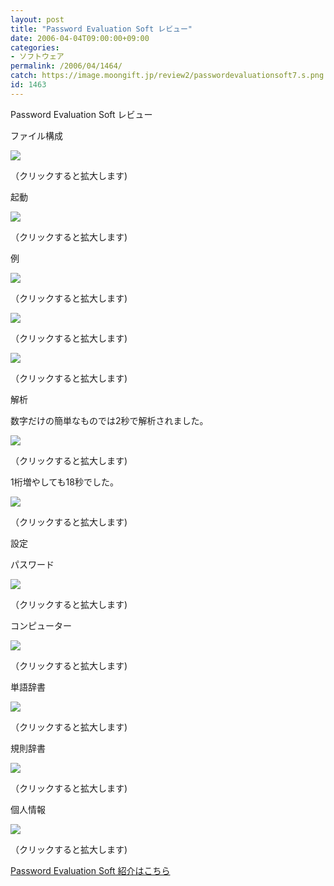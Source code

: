 ```yaml
---
layout: post
title: "Password Evaluation Soft レビュー"
date: 2006-04-04T09:00:00+09:00
categories:
- ソフトウェア
permalink: /2006/04/1464/
catch: https://image.moongift.jp/review2/passwordevaluationsoft7.s.png
id: 1463
---
```

Password Evaluation Soft レビュー  
<!--more-->

ファイル構成

  

[![](https://image.moongift.jp/review2/passwordevaluationsoft1.s.png)](https://image.moongift.jp/review2/passwordevaluationsoft1.png)  
  
（クリックすると拡大します)

  

起動

  

[![](https://image.moongift.jp/review2/passwordevaluationsoft2.s.png)](https://image.moongift.jp/review2/passwordevaluationsoft2.png)  
  
（クリックすると拡大します)

  

例

  

[![](https://image.moongift.jp/review2/passwordevaluationsoft3.s.png)](https://image.moongift.jp/review2/passwordevaluationsoft3.png)  
  
（クリックすると拡大します)

  

[![](https://image.moongift.jp/review2/passwordevaluationsoft4.s.png)](https://image.moongift.jp/review2/passwordevaluationsoft4.png)  
  
（クリックすると拡大します)

  

[![](https://image.moongift.jp/review2/passwordevaluationsoft5.s.png)](https://image.moongift.jp/review2/passwordevaluationsoft5.png)  
  
（クリックすると拡大します)

  

解析

  

数字だけの簡単なものでは2秒で解析されました。

  

[![](https://image.moongift.jp/review2/passwordevaluationsoft6.s.png)](https://image.moongift.jp/review2/passwordevaluationsoft6.png)  
  
（クリックすると拡大します)

  

1桁増やしても18秒でした。

  

[![](https://image.moongift.jp/review2/passwordevaluationsoft7.s.png)](https://image.moongift.jp/review2/passwordevaluationsoft7.png)  
  
（クリックすると拡大します)

  

設定

  

パスワード

  

[![](https://image.moongift.jp/review2/passwordevaluationsoft8.s.png)](https://image.moongift.jp/review2/passwordevaluationsoft8.png)  
  
（クリックすると拡大します)

  

コンピューター

  

[![](https://image.moongift.jp/review2/passwordevaluationsoft9.s.png)](https://image.moongift.jp/review2/passwordevaluationsoft9.png)  
  
（クリックすると拡大します)

  

単語辞書

  

[![](https://image.moongift.jp/review2/passwordevaluationsoft10.s.png)](https://image.moongift.jp/review2/passwordevaluationsoft10.png)  
  
（クリックすると拡大します)

  

規則辞書

  

[![](https://image.moongift.jp/review2/passwordevaluationsoft11.s.png)](https://image.moongift.jp/review2/passwordevaluationsoft11.png)  
  
（クリックすると拡大します)

  

個人情報

  

[![](https://image.moongift.jp/review2/passwordevaluationsoft12.s.png)](https://image.moongift.jp/review2/passwordevaluationsoft12.png)  
  
（クリックすると拡大します)

  

[Password Evaluation Soft 紹介はこちら](http://fw.moongift.jp/intro/i-1459.html)

